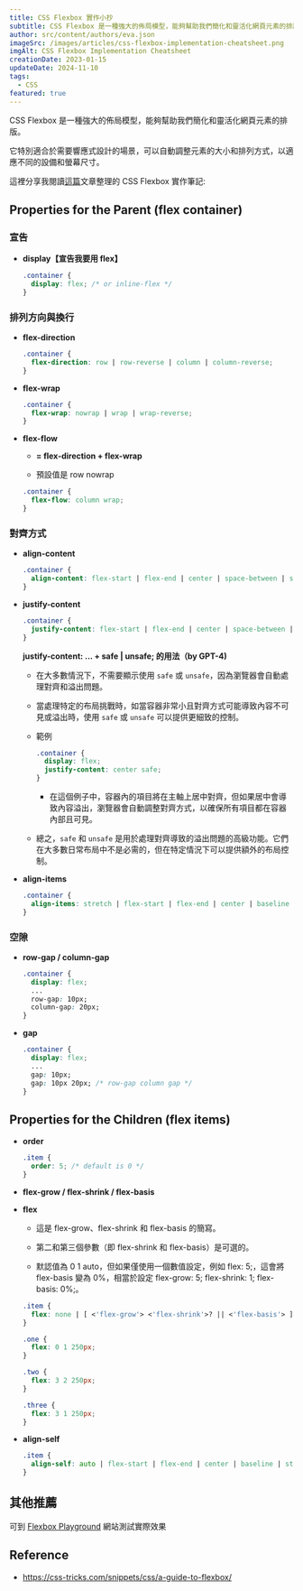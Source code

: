 ```yaml
---
title: CSS Flexbox 實作小抄
subtitle: CSS Flexbox 是一種強大的佈局模型，能夠幫助我們簡化和靈活化網頁元素的排版。
author: src/content/authors/eva.json
imageSrc: /images/articles/css-flexbox-implementation-cheatsheet.png
imgAlt: CSS Flexbox Implementation Cheatsheet
creationDate: 2023-01-15
updateDate: 2024-11-10
tags:
  - CSS
featured: true
---
```


CSS Flexbox 是一種強大的佈局模型，能夠幫助我們簡化和靈活化網頁元素的排版。

它特別適合於需要響應式設計的場景，可以自動調整元素的大小和排列方式，以適應不同的設備和螢幕尺寸。

這裡分享我閱讀[這篇](https://css-tricks.com/snippets/css/a-guide-to-flexbox/)文章整理的 CSS Flexbox 實作筆記:

## Properties for the Parent (flex container)

### 宣告

- **display【宣告我要用 flex】**

   ```css
   .container {
     display: flex; /* or inline-flex */
   }
   ```

### 排列方向與換行

- **flex-direction**

   ```css
   .container {
     flex-direction: row | row-reverse | column | column-reverse;
   }
   ```

   <!-- ![截圖 2023-12-19 上午11.02.55.png](./CSS%20Flexbox%20實作小抄-assets/截圖%202023-12-19%20上午11.02.55.png) -->

- **flex-wrap**

   ```css
   .container {
     flex-wrap: nowrap | wrap | wrap-reverse;
   }
   ```

   <!-- ![截圖 2023-12-19 上午11.04.19.png](./CSS%20Flexbox%20實作小抄-assets/截圖%202023-12-19%20上午11.04.19.png) -->

- **flex-flow**

   - **= flex-direction + flex-wrap** 

   - 預設值是 row nowrap

   ```css
   .container {
     flex-flow: column wrap;
   }
   ```

### 對齊方式

- **align-content**

   ```css
   .container {
     align-content: flex-start | flex-end | center | space-between | space-around | space-evenly | stretch | start | end | baseline | first baseline | last baseline + ... safe | unsafe;
   }
   ```

   <!-- ![截圖 2023-12-19 上午11.13.10.png](./CSS%20Flexbox%20實作小抄-assets/截圖%202023-12-19%20上午11.13.10.png) -->

- **justify-content**

   ```css
   .container {
     justify-content: flex-start | flex-end | center | space-between | space-around | space-evenly | start | end | left | right ... + safe | unsafe;
   }
   ```

   <!-- ![截圖 2023-12-19 上午11.09.25.png](./CSS%20Flexbox%20實作小抄-assets/截圖%202023-12-19%20上午11.09.25.png) -->

   **justify-content: ... + safe | unsafe; 的用法（by GPT-4)**

   - 在大多數情況下，不需要顯示使用 `safe` 或 `unsafe`，因為瀏覽器會自動處理對齊和溢出問題。

   - 當處理特定的布局挑戰時，如當容器非常小且對齊方式可能導致內容不可見或溢出時，使用 `safe` 或 `unsafe` 可以提供更細致的控制。

   - 範例

      ```css
      .container { 
        display: flex; 
        justify-content: center safe; 
      }
      ```

      - 在這個例子中，容器內的項目將在主軸上居中對齊，但如果居中會導致內容溢出，瀏覽器會自動調整對齊方式，以確保所有項目都在容器內部且可見。

   - 總之，`safe` 和 `unsafe` 是用於處理對齊導致的溢出問題的高級功能。它們在大多數日常布局中不是必需的，但在特定情況下可以提供額外的布局控制。

- **align-items**

   ```css
   .container {
     align-items: stretch | flex-start | flex-end | center | baseline | first baseline | last baseline | start | end | self-start | self-end + ... safe | unsafe;
   }
   ```

   <!-- ![截圖 2023-12-19 上午11.43.52.png](./CSS%20Flexbox%20實作小抄-assets/截圖%202023-12-19%20上午11.43.52.png) -->

### **空隙**

- **row-gap / column-gap**

   ```css
   .container {
     display: flex;
     ...
     row-gap: 10px;
     column-gap: 20px;
   }
   ```

- **gap**

   ```css
   .container {
     display: flex;
     ...
     gap: 10px;
     gap: 10px 20px; /* row-gap column gap */
   }
   ```

## Properties for the Children (flex items)

- **order**

   ```css
   .item {
     order: 5; /* default is 0 */
   }
   ```

   <!-- ![截圖 2023-12-19 上午11.50.00.png](./CSS%20Flexbox%20實作小抄-assets/截圖%202023-12-19%20上午11.50.00.png) -->

- **flex-grow / flex-shrink / flex-basis**

   <!-- ![截圖 2023-12-19 上午11.56.36.png](./CSS%20Flexbox%20實作小抄-assets/截圖%202023-12-19%20上午11.56.36.png) -->

- **flex**

   - 這是 flex-grow、flex-shrink 和 flex-basis 的簡寫。

   - 第二和第三個參數（即 flex-shrink 和 flex-basis）是可選的。

   - 默認值為 0 1 auto，但如果僅使用一個數值設定，例如 flex: 5;，這會將 flex-basis 變為 0%，相當於設定 flex-grow: 5; flex-shrink: 1; flex-basis: 0%;。

   ```css
   .item {
     flex: none | [ <'flex-grow'> <'flex-shrink'>? || <'flex-basis'> ]
   }
   ```

   ```css
   .one {
     flex: 0 1 250px;
   }
   
   .two {
     flex: 3 2 250px;
   }
   
   .three {
     flex: 3 1 250px;
   }
   ```

- **align-self**

   ```css
   .item {
     align-self: auto | flex-start | flex-end | center | baseline | stretch;
   }
   ```

   <!-- ![截圖 2023-12-19 下午12.05.01.png](./CSS%20Flexbox%20實作小抄-assets/截圖%202023-12-19%20下午12.05.01.png) -->

## 其他推薦
可到 [Flexbox Playground](https://flexiting.com/playground/) 網站測試實際效果

## Reference

- <https://css-tricks.com/snippets/css/a-guide-to-flexbox/>
